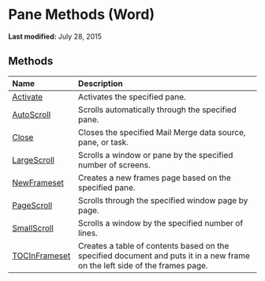 
# Pane Methods (Word)

 **Last modified:** July 28, 2015


## Methods



|**Name**|**Description**|
|:-----|:-----|
| [Activate](48bc8f8f-3dcb-15d4-0ab6-a83e984edbb1.md)|Activates the specified pane.|
| [AutoScroll](c0f35128-c98e-2a9e-0ce4-3386c9db89ee.md)|Scrolls automatically through the specified pane.|
| [Close](05e27bd2-151e-a972-9da1-13dc1d81f513.md)|Closes the specified Mail Merge data source, pane, or task.|
| [LargeScroll](669093ef-105f-5dc2-19d6-5f8ab11f6d50.md)|Scrolls a window or pane by the specified number of screens.|
| [NewFrameset](86724851-6b29-1a66-e863-edeb4c9d43de.md)|Creates a new frames page based on the specified pane.|
| [PageScroll](d96a9e10-6d57-14d7-5f4c-ab2aeffed22b.md)|Scrolls through the specified window page by page.|
| [SmallScroll](e4d82e4b-ed4e-0050-c6d9-67fb580dde6d.md)|Scrolls a window by the specified number of lines.|
| [TOCInFrameset](fbc96c96-caff-b867-c468-21eec396e014.md)|Creates a table of contents based on the specified document and puts it in a new frame on the left side of the frames page.|

